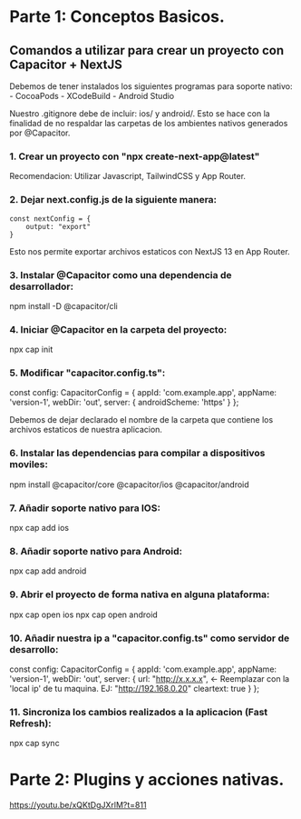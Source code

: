 # Parte 1: Conceptos Basicos.

## Comandos a utilizar para crear un proyecto con Capacitor + NextJS
Debemos de tener instalados los siguientes programas para soporte nativo:
    - CocoaPods
    - XCodeBuild
    - Android Studio

Nuestro .gitignore debe de incluir: ios/ y android/.
Esto se hace con la finalidad de no respaldar las carpetas de los ambientes nativos generados por @Capacitor.


### 1. Crear un proyecto con "npx create-next-app@latest"
Recomendacion: Utilizar Javascript, TailwindCSS y App Router.

### 2. Dejar next.config.js de la siguiente manera:
    
    const nextConfig = {
        output: "export"
    }

Esto nos permite exportar archivos estaticos con NextJS 13 en App Router.

### 3. Instalar @Capacitor como una dependencia de desarrollador:
npm install -D @capacitor/cli

### 4. Iniciar @Capacitor en la carpeta del proyecto:
npx cap init

### 5. Modificar "capacitor.config.ts":
const config: CapacitorConfig = {
  appId: 'com.example.app',
  appName: 'version-1',
  webDir: 'out',
  server: {
    androidScheme: 'https'
  }
};

Debemos de dejar declarado el nombre de la carpeta que contiene los archivos estaticos de nuestra aplicacion.

### 6. Instalar las dependencias para compilar a dispositivos moviles:
npm install @capacitor/core @capacitor/ios @capacitor/android

### 7. Añadir soporte nativo para IOS:
npx cap add ios

### 8. Añadir soporte nativo para Android:
npx cap add android

### 9. Abrir el proyecto de forma nativa en alguna plataforma:
npx cap open ios
npx cap open android

### 10. Añadir nuestra ip a "capacitor.config.ts" como servidor de desarrollo:
const config: CapacitorConfig = {
  appId: 'com.example.app',
  appName: 'version-1',
  webDir: 'out',
  server: {
    url: "http://x.x.x.x", <- Reemplazar con la 'local ip' de tu maquina. EJ: "http://192.168.0.20"
    cleartext: true
  }
};

### 11. Sincroniza los cambios realizados a la aplicacion (Fast Refresh):
npx cap sync



# Parte 2: Plugins y acciones nativas.

https://youtu.be/xQKtDgJXrlM?t=811